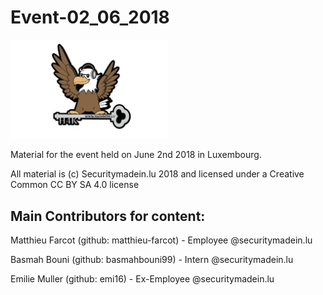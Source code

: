 # Event-02_06_2018


<img src="Logo_H4K.png" width="50%">

Material for the event held on June 2nd 2018 in Luxembourg.

All material is (c) Securitymadein.lu 2018 and licensed under a Creative Common CC BY SA 4.0 license

## Main Contributors for content:

Matthieu Farcot (github: matthieu-farcot) - Employee @securitymadein.lu

Basmah Bouni (github: basmahbouni99) - Intern @securitymadein.lu

Emilie Muller (github: emi16) - Ex-Employee @securitymadein.lu

